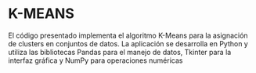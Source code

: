 # K-MEANS
El código presentado implementa el algoritmo K-Means para la asignación de clusters en conjuntos de datos. La aplicación se desarrolla en Python y utiliza las bibliotecas Pandas para el manejo de datos, Tkinter para la interfaz gráfica y NumPy para operaciones numéricas
